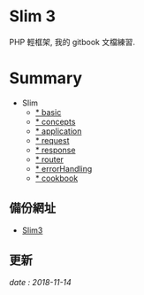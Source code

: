 # Slim 3

PHP 輕框架,
我的 gitbook 文檔練習.

# Summary

* Slim
  * [* basic](slim.basic.md)
  * [* concepts](slim.concepts.md)
  * [* application](slim.application.md)
  * [* request](slim.request.md)
  * [* response](slim.response.md)
  * [* router](slim.router.md)
  * [* errorHandling](slim.errorHandling.md)
  * [* cookbook](slim.cookbook.md)

## 備份網址

  * [Slim3](https://gitbook.fu-ming.tw/slim/_book/index.html)

## 更新 

*date : 2018-11-14*